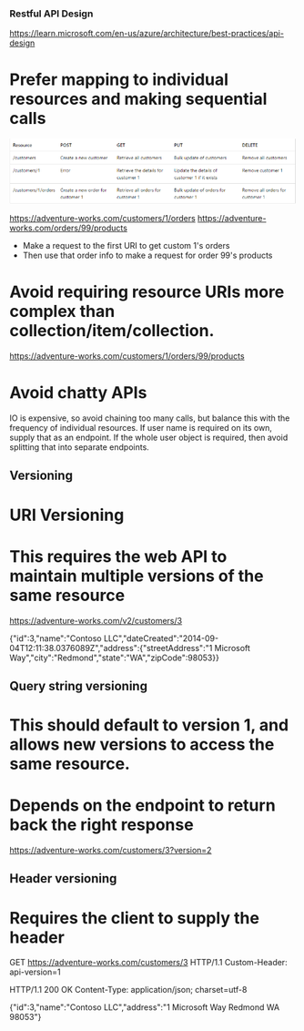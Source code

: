 ### Restful API Design
https://learn.microsoft.com/en-us/azure/architecture/best-practices/api-design

# Prefer mapping to individual resources and making sequential calls
![alt text](./API%20Example.png)

https://adventure-works.com/customers/1/orders
https://adventure-works.com/orders/99/products

- Make a request to the first URI to get custom 1's orders
- Then use that order info to make a request for order 99's products

# Avoid requiring resource URIs more complex than collection/item/collection.
https://adventure-works.com/customers/1/orders/99/products

# Avoid chatty APIs
IO is expensive, so avoid chaining too many calls, but balance this with the frequency of individual resources. 
If user name is required on its own, supply that as an endpoint. If the whole user object is required, then avoid
splitting that into separate endpoints.

## Versioning

# URI Versioning
# This requires the web API to maintain multiple versions of the same resource
https://adventure-works.com/v2/customers/3

{"id":3,"name":"Contoso LLC","dateCreated":"2014-09-04T12:11:38.0376089Z","address":{"streetAddress":"1 Microsoft Way","city":"Redmond","state":"WA","zipCode":98053}}

## Query string versioning
# This should default to version 1, and allows new versions to access the same resource. 
# Depends on the endpoint to return back the right response
https://adventure-works.com/customers/3?version=2

## Header versioning
# Requires the client to supply the header
GET https://adventure-works.com/customers/3 HTTP/1.1
Custom-Header: api-version=1

HTTP/1.1 200 OK
Content-Type: application/json; charset=utf-8

{"id":3,"name":"Contoso LLC","address":"1 Microsoft Way Redmond WA 98053"}